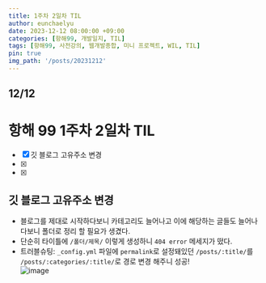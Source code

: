 ```yaml
---
title: 1주차 2일차 TIL
author: eunchaelyu
date: 2023-12-12 08:00:00 +09:00
categories: [항해99, 개발일지, TIL]
tags: [항해99, 사전강의, 웹개발종합, 미니 프로젝트, WIL, TIL]
pin: true
img_path: '/posts/20231212'
---
```


## 12/12
# 항해 99 1주차 2일차 TIL         

- [x] 깃 블로그 고유주소 변경         
- [x]     
- [x] 

## 깃 블로그 고유주소 변경    
- 블로그를 제대로 시작하다보니 카테고리도 늘어나고 이에 해당하는 글들도 늘어나다보니 폴더로 정리 할 필요가 생겼다.    
- 단순히 타이틀에 ``/폴더/제목/`` 이렇게 생성하니 ``404 error`` 메세지가 떴다.     
- 트러블슈팅: ``_config.yml`` 파일에 ``permalink``로 설정돼있던 ``/posts/:title/``를 ``/posts/:categories/:title/``로 경로 변경 해주니 성공!       
![image](https://github.com/eunchaelyu/eunchaelyu.github.io/assets/119996957/213747e2-5f31-4c3b-bf3a-ddc96090dc13)

